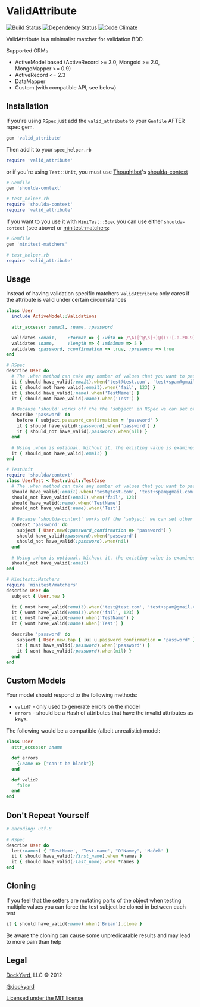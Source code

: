 # ValidAttribute #

[![Build Status](https://secure.travis-ci.org/bcardarella/valid_attribute.png?branch=master)](http://travis-ci.org/bcardarella/valid_attribute)
[![Dependency Status](https://gemnasium.com/bcardarella/valid_attribute.png?travis)](https://gemnasium.com/bcardarella/valid_attribute)
[![Code Climate](https://codeclimate.com/badge.png)](https://codeclimate.com/github/bcardarella/valid_attribute)

ValidAttribute is a minimalist matcher for validation BDD.

Supported ORMs

* ActiveModel based (ActiveRecord >= 3.0, Mongoid >= 2.0, MongoMapper >= 0.9)
* ActiveRecord <= 2.3
* DataMapper
* Custom (with compatible API, see below)

## Installation ##

If you're using `RSpec` just add the `valid_attribute` to your `Gemfile` AFTER rspec gem.

```ruby
gem 'valid_attribute'
```

Then add it to your `spec_helper.rb`

```ruby
require 'valid_attribute'
```

or if you're using `Test::Unit`, you must use [Thoughtbot](http://thoughtbot.com)'s [shoulda-context](https://github.com/thoughtbot/shoulda-context)

```ruby
# Gemfile
gem 'shoulda-context'

# test_helper.rb
require 'shoulda-context'
require 'valid_attribute'
```

If you want to you use it with `MiniTest::Spec` you can use either `shoulda-context` (see above) or [minitest-matchers](https://github.com/zenspider/minitest-matchers):

```ruby
# Gemfile
gem 'minitest-matchers'

# test_helper.rb
require 'valid_attribute'
```

## Usage ##

Instead of having validation specific matchers `ValidAttribute` only cares if the attribute is valid under certain circumstances

```ruby
class User
  include ActiveModel::Validations

  attr_accessor :email, :name, :password

  validates :email,    :format => { :with => /\A([^@\s]+)@((?:[-a-z0-9]+\.)+[a-z]{2,})\Z/i }
  validates :name,     :length => { :minimum => 5 }
  validates :password, :confirmation => true, :presence => true
end

# RSpec
describe User do
  # The .when method can take any number of values that you want to pass
  it { should have_valid(:email).when('test@test.com', 'test+spam@gmail.com') }
  it { should_not have_valid(:email).when('fail', 123) }
  it { should have_valid(:name).when('TestName') }
  it { should_not have_valid(:name).when('Test') }

  # Because 'should' works off the the 'subject' in RSpec we can set other values if necessary for a given validation test
  describe 'password' do
    before { subject.password_confirmation = 'password' }
    it { should have_valid(:password).when('password') }
    it { should_not have_valid(:password).when(nil) }
  end

  # Using .when is optional. Without it, the existing value is examined.
  it { should_not have_valid(:email) }
end

# TestUnit
require 'shoulda/context'
class UserTest < Test::Unit::TestCase
  # The .when method can take any number of values that you want to pass
  should have_valid(:email).when('test@test.com', 'test+spam@gmail.com')
  should_not have_valid(:email).when('fail', 123)
  should have_valid(:name).when('TestName')
  should_not have_valid(:name).when('Test')

  # Because 'shoulda-context' works off the 'subject' we can set other values if necessary for a given validation test
  context 'password' do
    subject { User.new(:password_confirmation => 'password') }
    should have_valid(:password).when('password')
    should_not have_valid(:password).when(nil)
  end

  # Using .when is optional. Without it, the existing value is examined.
  should_not have_valid(:email)
end

# Minitest::Matchers
require 'minitest/matchers'
describe User do
  subject { User.new }

  it { must have_valid(:email).when('test@test.com', 'test+spam@gmail.com') }
  it { wont have_valid(:email).when('fail', 123) }
  it { must have_valid(:name).when('TestName') }
  it { wont have_valid(:name).when('Test') }

  describe 'password' do
    subject { User.new.tap { |u| u.password_confirmation = "password" } }
    it { must have_valid(:password).when('password') }
    it { wont have_valid(:password).when(nil) }
  end
end
```

## Custom Models ##

Your model should respond to the following methods:

* `valid?` - only used to generate errors on the model
* `errors` - should be a Hash of attributes that have the invalid attributes as keys.

The following would be a compatible (albeit unrealistic) model:

```ruby
class User
  attr_accessor :name

  def errors
    {:name => ["can't be blank"]}
  end

  def valid?
    false
  end
end
```

## Don't Repeat Yourself ##

```ruby
# encoding: utf-8

# RSpec
describe User do
  let(:names) { 'TestName', 'Test-name', "O'Namey", 'Maček' }
  it { should have_valid(:first_name).when *names }
  it { should have_valid(:last_name).when *names }
end
```


## Cloning ##

If you feel that the setters are mutating parts of the object when
testing multiple values you can force the test subject be cloned in
between each test

```ruby
it { should have_valid(:name).when('Brian').clone }
```

Be aware the cloning can cause some unpredicatable results and may lead
to more pain than help

## Legal ##

[DockYard](http://dockyard.com), LLC &copy; 2012

[@dockyard](http://twitter.com/dockyard)

[Licensed under the MIT license](http://www.opensource.org/licenses/mit-license.php)
